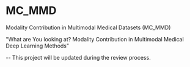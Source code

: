 # MC_MMD
Modality Contribution in Multimodal Medical Datasets (MC_MMD)

"What are You looking at? Modality Contribution in Multimodal Medical Deep Learning Methods"

--
This project will be updated during the review process.
